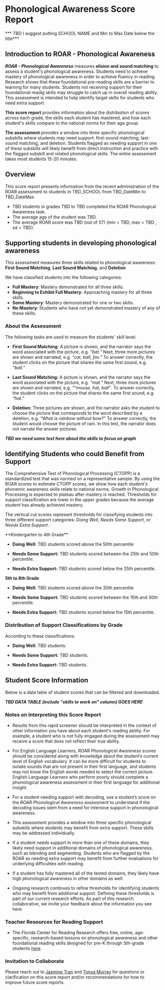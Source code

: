 # Phonological Awareness Score Report

*** TBD I suggest putting SCHOOL NAME and Min to Max Date below the title***


## Introduction to ROAR - Phonological Awareness

***ROAR - Phonological Awareness*** measures **elision and sound matching** to assess a student's phonological awareness. Students need to achieve mastery of phonological awareness in order to achieve fluency in reading. Research shows that these foundational pre-reading skills are a barrier to learning for many students. Students not receiving support for their foundational readig skills may struggle to catch up in overall reading ability. This assessment is intended to help identify target skills for students who need extra support.

**This score report** provides information about the distribution of scores across each grade, the skills each student has mastered, and how each student's skills compare to the national norms for their age group.

**The assessment** provides a window into three specific phonological subskills where students may need support: first-sound matching, last-sound matching, and deletion. Students flagged as needing support in one of these subskills will likely benefit from direct instruction and practice with the flagged subskill and related phonological skills. The entire assessment takes most students 15-20 minutes.

## Overview
This score report presents information from the recent administration of the ROAR assessment to students in TBD_SCHOOL from TBD_DateMin to TBD_DateMax.

<div id="viz-distribution-by-grade-pa"></div>


 - TBD students in grades TBD to TBD completed the ROAR Phonological Awareness task.
 - The average age of the student was TBD.
 - The average ROAR score was TBD (out of 57) (min = TBD, max = TBD , sd = TBD).
  

## Supporting students in developing phonological awareness
This assessment measures three skills related to phonological awareness: **First Sound Matching**, **Last Sound Matching**, and **Deletion**

<div id="viz-stacked-skill-by-grade-pa"></div>

We have classified students into the following categories:
- **Full Mastery**: Mastery demonstrated for all three skills.
- **Beginning to Exhibit Full Mastery**: Approaching mastery for all three skills.
- **Some Mastery**: Mastery demonstrated for one or two skills.
- **No Mastery**: Students who have not yet demonstrated mastery of any of these skills.

### About the Assessment
The following tasks are used to measure the students' skill level:  
- **First Sound Matching:** A picture is shown, and the narrator says the word associated with the picture, e.g. *“bat.”* Next, three more pictures are shown and narrated, e.g. *“car, ball, fox.”* To answer correctly, the student clicks on the picture that shares the same first sound, e.g. *“ball.”*

- **Last Sound Matching:** A picture is shown, and the narrator says the word associated with the picture, e.g. *“mat.”* Next, three more pictures are shown and narrated, e.g. *““mouse, hat, ball”*. To answer correctly, the student clicks on the picture that shares the same first sound, e.g. *“hat.”*

- **Deletion:** Three pictures are shown, and the narrator asks the student to choose the picture that corresponds to the word described by a deletion, e.g. *“What is rainbow without bow?”* To answer correctly, the student would choose the picture of rain. In this test, the narrator does not narrate the answer pictures.

<div id="viz-skill-focus-by-grade-pa"></div>

***TBD we need some text here about the skills to focus on graph***

## Identifying Students who could Benefit from Support

The Comprehensive Test of Phonological Processing (CTOPP) is a standardized test that was normed on a representative sample. By using the ROAR scores to estimate CTOPP scores, we show how each student's phonemic awareness skills relate to national norms. Growth in Phonological Processing is expected to plateau after mastery is reached. Thresholds for support classification are lower in the upper grades because the average student has already achieved mastery.

The vertical cut scores represent thresholds for classifying students into three different support categories: *Doing Well*, *Needs Some Support*, or *Needs Extra Support*. 

<div id="viz-normed-percentile-distribution-1-4-pa"></div>
**Kindergarten to 4th Grade**

-   **Doing Well:** TBD students scored above the 50th percentile

-   **Needs Some Support:** TBD students scored between the 25th and 50th percentile.

-   **Needs Extra Support:** TBD students scored below the 25th percentile.

<div id="viz-normed-percentile-distribution-5-12-pa"></div>

**5th to 8th Grade**

-   **Doing Well:** TBD students scored  above the 30th percentile

-   **Needs Some Support:** TBD students scored  between the 15th and 30th percentile.

-   **Needs Extra Support:** TBD students scored  below the 15th percentile.


### Distribution of Support Classifications by Grade

<div id="viz-stacked-support-by-grade-pa"></div>
According to these classifications:

-   **Doing Well:** TBD students.

-   **Needs Some Support:** TBD students.

-   **Needs Extra Support:** TBD students.

## Student Score Information

Below is a data table of student scores that can be filtered and downloaded. 

***TBD DATA TABLE (include "skills to work on" column) GOES HERE***

### Notes on Interpreting this Score Report

- Results from this rapid screener should be interpreted in the context of other information you have about each student's reading ability. For example, a student who is not fully engaged during the assessment may receive a score that does not reflect their true ability. 

- For English Language Learners, *ROAR Phonological Awareness* scores should be considered along with knowledge about the student’s current level of English vocabulary. It can be more difficult for students to isolate sounds that are not present in their first language, and students may not know the English words needed to select the correct picture. English Language Learners who perform poorly should complete a phonological awareness assessment in their first language for additional insight.

- For a student needing support with decoding, use a student’s score on the *ROAR Phonological Awareness* assessment to understand if the decoding issues stem from a need for intensive support in phonological awareness.

- This assessment provides a window into three specific phonological subskills where students may benefit from extra support. These skills may be addressed individually. 

- If a student needs support in more than one of these domains, they likely need support in additional domains of phonological awareness, such as blending and segmenting. Students who are flagged by the ROAR as needing extra support may benefit from further evaluations for underlying difficulties with reading. 

- If a student has fully mastered all of the tested domains, they likely have high phonological awareness in other domains as well. 

- Ongoing research continues to refine thresholds for identifying students who may benefit from additional support. Defining these thresholds is part of our current research efforts. As part of this research collaborative, we invite your feedback about the information you see here.

### Teacher Resources for Reading Support

- The Florida Center for Reading Research offers free, online, age-specific, research-based lessons on phonological awareness and other foundational reading skills designed for pre-K through 5th-grade students [here](https://fcrr.org/student-center-activities/teacher-resource-guide).

### Invitation to Collaborate

Please reach out to [Jasmine Tran](jasetran@stanford.edu) and [Tonya Murray](tonyamur@stanford.edu) for questions or clarification on this score report and/or recommendations for how to improve future score reports.